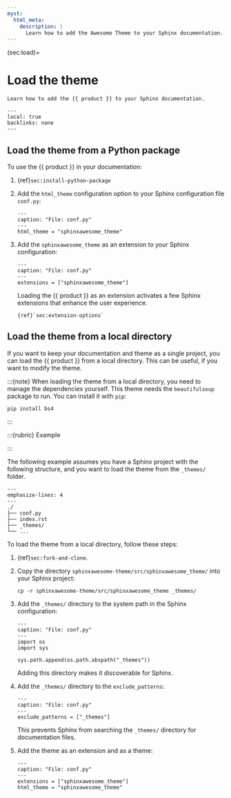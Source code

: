 ```yaml
---
myst:
  html_meta:
    description: |
      Learn how to add the Awesome Theme to your Sphinx documentation.
---
```


(sec:load)=

# Load the theme

```{rst-class} lead
Learn how to add the {{ product }} to your Sphinx documentation.
```

```{contents} On this page
---
local: true
backlinks: none
---
```

## Load the theme from a Python package

To use the {{ product }} in your documentation:

1. {ref}`sec:install-python-package`
1. Add the `html_theme` configuration option to your Sphinx configuration file `conf.py`:

    ```{code-block} python
    ---
    caption: "File: conf.py"
    ---
    html_theme = "sphinxawesome_theme"
    ```

1. Add the `sphinxawesome_theme` as an extension to your Sphinx configuration:

   ```{code-block} python
   ---
   caption: "File: conf.py"
   ---
   extensions = ["sphinxawesome_theme"]
   ```

   Loading the {{ product }} as an extension activates a few Sphinx extensions
   that enhance the user experience.

   ```{seealso}
   {ref}`sec:extension-options`
   ```

## Load the theme from a local directory

If you want to keep your documentation and theme as a single project,
you can load the {{ product }} from a local directory.
This can be useful, if you want to modify the theme.

:::{note}
When loading the theme from a local directory, you need to manage the dependencies
yourself. This theme needs the `beautifulsoup` package to run. You can install it with
`pip`:

```terminal
pip install bs4
```

:::

:::{rubric} Example

:::

The following example assumes you have a Sphinx project with the following structure,
and you want to load the theme from the `_themes/` folder.

```{code-block} terminal
---
emphasize-lines: 4
---
./
├── conf.py
├── index.rst
├── _themes/
└── ...
```

To load the theme from a local directory, follow these steps:

1. {ref}`sec:fork-and-clone`.

1. Copy the directory `sphinxawesome-theme/src/sphinxawesome_theme/` into your
   Sphinx project:

   ```terminal
   cp -r sphinxawesome-theme/src/sphinxawesome_theme _themes/
   ```

1. Add the `_themes/` directory to the system path in the Sphinx configuration:

   ```{code-block} python
   ---
   caption: "File: conf.py"
   ---
   import os
   import sys

   sys.path.append(os.path.abspath("_themes"))
   ```

   Adding this directory makes it discoverable for Sphinx.

1. Add the `_themes/` directory to the `exclude_patterns`:

   ```{code-block} python
   ---
   caption: "File: conf.py"
   ---
   exclude_patterns = ["_themes"]
   ```

   This prevents Sphinx from searching the `_themes/` directory for documentation files.

1. Add the theme as an extension and as a theme:

   ```{code-block} python
   ---
   caption: "File: conf.py"
   ---
   extensions = ["sphinxawesome_theme"]
   html_theme = "sphinxawesome_theme"
   ```

